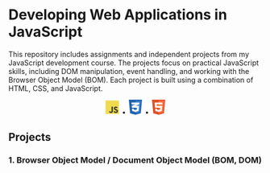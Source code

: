 # Developing Web Applications in JavaScript

This repository includes assignments and independent projects from my JavaScript development course. The projects focus on practical JavaScript skills, including DOM manipulation, event handling, and working with the Browser Object Model (BOM). Each project is built using a combination of HTML, CSS, and JavaScript.

<p align="center">
    <img src="rimg/js_1.png" alt="JavaScript Logo" width="30"> • 
    <img src="rimg/css_1.png" alt="CSS Logo" width="30"> • 
    <img src="rimg/html_1.png" alt="HTML Logo" width="30">
</p>

## Projects

### 1. Browser Object Model /  Document Object Model (BOM, DOM)
